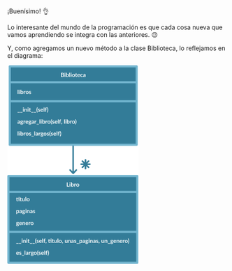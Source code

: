 ¡Buenísimo! :ok_hand:

Lo interesante del mundo de la programación es que cada cosa nueva que vamos aprendiendo se integra con las anteriores. :relieved:

Y, como agregamos un nuevo método a la clase Biblioteca, lo reflejamos en el diagrama:

<img src="https://raw.githubusercontent.com/MumukiProject/mumuki-guia-python3-colecciones/master/assets/clases_5_1648233447640.3.svg" alt="clases_5_1648233447640.3.svg" width="300px" height="auto">